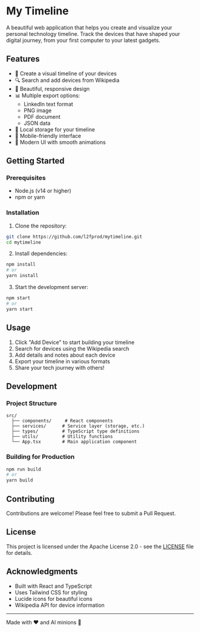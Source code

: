 # My Timeline

A beautiful web application that helps you create and visualize your personal technology timeline. Track the devices that have shaped your digital journey, from your first computer to your latest gadgets.

## Features

- 📱 Create a visual timeline of your devices
- 🔍 Search and add devices from Wikipedia
- 🎨 Beautiful, responsive design
- 📊 Multiple export options:
  - LinkedIn text format
  - PNG image
  - PDF document
  - JSON data
- 💾 Local storage for your timeline
- 📱 Mobile-friendly interface
- 🌈 Modern UI with smooth animations

## Getting Started

### Prerequisites

- Node.js (v14 or higher)
- npm or yarn

### Installation

1. Clone the repository:
```bash
git clone https://github.com/l2fprod/mytimeline.git
cd mytimeline
```

2. Install dependencies:
```bash
npm install
# or
yarn install
```

3. Start the development server:
```bash
npm start
# or
yarn start
```

## Usage

1. Click "Add Device" to start building your timeline
2. Search for devices using the Wikipedia search
3. Add details and notes about each device
4. Export your timeline in various formats
5. Share your tech journey with others!

## Development

### Project Structure

```
src/
  ├── components/     # React components
  ├── services/      # Service layer (storage, etc.)
  ├── types/         # TypeScript type definitions
  ├── utils/         # Utility functions
  └── App.tsx        # Main application component
```

### Building for Production

```bash
npm run build
# or
yarn build
```

## Contributing

Contributions are welcome! Please feel free to submit a Pull Request.

## License

This project is licensed under the Apache License 2.0 - see the [LICENSE](LICENSE) file for details.

## Acknowledgments

- Built with React and TypeScript
- Uses Tailwind CSS for styling
- Lucide icons for beautiful icons
- Wikipedia API for device information

---

Made with ❤️ and AI minions 🤖
